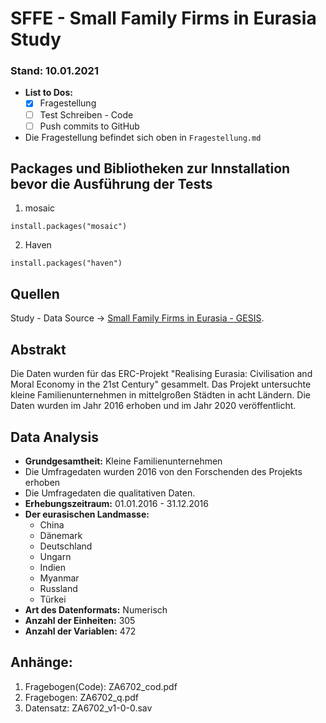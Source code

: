 # SFFE - Small Family Firms in Eurasia Study
### Stand: 10.01.2021
- **List to Dos:**
    - [x] Fragestellung
    - [ ] Test Schreiben - Code
    - [ ] Push commits to GitHub
    
- Die Fragestellung befindet sich oben in `Fragestellung.md`

## Packages und Bibliotheken zur Innstallation bevor die Ausführung der Tests
1. mosaic 

```
install.packages("mosaic")
```

2. Haven

```
install.packages("haven")
```

## Quellen  
Study - Data Source → [Small Family Firms in Eurasia - GESIS](https://search.gesis.org/research_data/ZA6702).

## Abstrakt 
Die Daten wurden für das ERC-Projekt "Realising Eurasia: Civilisation and Moral Economy in the 21st Century" gesammelt.
Das Projekt untersuchte kleine Familienunternehmen in mittelgroßen Städten in acht Ländern. Die Daten wurden im Jahr 2016 erhoben und im Jahr 2020 veröffentlicht.

## Data Analysis
- **Grundgesamtheit:** Kleine Familienunternehmen
- Die Umfragedaten wurden 2016 von den Forschenden des Projekts erhoben
- Die Umfragedaten die qualitativen Daten.
- **Erhebungszeitraum:** 01.01.2016 - 31.12.2016
- **Der eurasischen Landmasse:** 
    - China 
    - Dänemark 
    - Deutschland
    - Ungarn
    - Indien
    - Myanmar
    - Russland
    - Türkei
- **Art des Datenformats:** Numerisch
- **Anzahl der Einheiten:** 305
- **Anzahl der Variablen:** 472

## Anhänge:
1. Fragebogen(Code): ZA6702_cod.pdf 
2. Fragebogen: ZA6702_q.pdf
3. Datensatz: ZA6702_v1-0-0.sav
 

 


